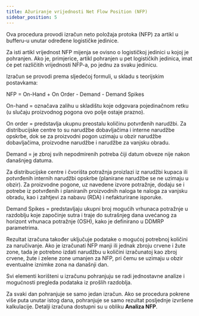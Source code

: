 ```yaml
---
title: Ažuriranje vrijednosti Net Flow Position (NFP) 
sidebar_position: 5
---
```


Ova procedura provodi izračun neto položaja protoka (NFP) za artikl u bufferu-u unutar određene logističke jedinice.   

Za isti artikl vrijednost NFP mijenja se ovisno o logističkoj jedinici u kojoj je pohranjen. Ako je, primjerice, artikl pohranjen u pet logističkih jedinica, imat će pet različitih vrijednosti NFP-a, po jednu za svaku jedinicu.

Izračun se provodi prema sljedećoj formuli, u skladu s teorijskim postavkama:

NFP = On-Hand + On Order - Demand - Demand Spikes

On-hand = označava zalihu u skladištu koje odgovara pojedinačnom retku (u slučaju proizvodnog pogona ovo polje ostaje prazno).  

On order = predstavlja ukupnu preostalu količinu potvrđenih narudžbi. Za distribucijske centre to su narudžbe dobavljačima i interne narudžbe opskrbe, dok se za proizvodni pogon uzimaju u obzir narudžbe dobavljačima, proizvodne narudžbe i narudžbe za vanjsku obradu.  

Demand = je zbroj svih nepodmirenih potreba čiji datum obveze nije nakon današnjeg datuma.  

Za distribucijske centre i čvorišta potražnja proizlazi iz narudžbi kupaca ili potvrđenih internih narudžbi opskrbe (planirane narudžbe se ne uzimaju u obzir). Za proizvodne pogone, uz navedene izvore potražnje, dodaju se i potrebe iz potvrđenih i planiranih proizvodnih naloga te naloga za vanjsku obradu, kao i zahtjevi za nabavu (RDA) i nefakturirane isporuke.   

Demand Spikes = predstavljaju ukupni broj mogućih vrhunaca potražnje u razdoblju koje započinje sutra i traje do sutrašnjeg dana uvećanog za horizont vrhunaca potražnje (OSH), kako je definirano u DDMRP parametrima.  

Rezultat izračuna također uključuje podatake o mogućoj potrebnoj količini za naručivanje. Ako je izračunati NFP manji ili jednak zbroju crvene i žute zone, tada je potrebno izdati narudžbu u količini izračunatoj kao zbroj crvene, žute i zelene zone umanjen za NFP, pri čemu se uzimaju u obzir eventualne iznimke zona na današnji dan.    

Svi elementi korišteni u izračunu pohranjuju se radi jednostavne analize i mogućnosti pregleda podataka iz prošlih razdoblja.  

Za svaki dan pohranjuje se samo jedan izračun. Ako se procedura pokrene više puta unutar istog dana, pohranjuje se samo rezultat posljednje izvršene kalkulacije. Detalji izračuna dostupni su u obliku **Analiza NFP**.




